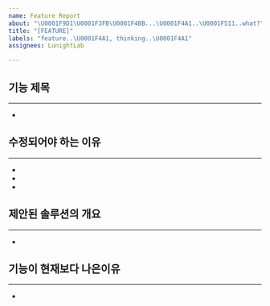 ```yaml
---
name: Feature Report
about: "\U0001F9D1\U0001F3FB‍\U0001F4BB...\U0001F4A1..\U0001F511..what?"
title: "[FEATURE]"
labels: "feature..\U0001F4A1, thinking..\U0001F4A1"
assignees: LunightLab

---
```


## **기능 제목**
---
-

## **수정되어야 하는 이유**
---
-
-
-

## **제안된 솔루션의 개요**
---
-


## **기능이 현재보다 나은이유**
---
-
